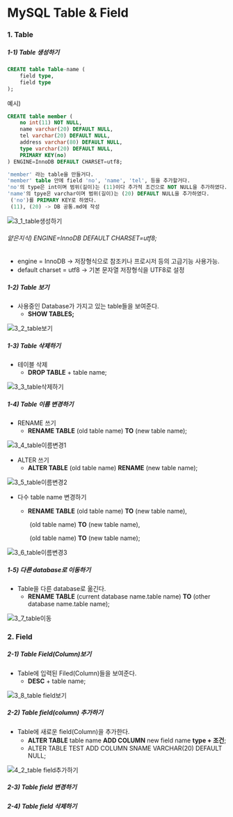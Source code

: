 # MySQL Table & Field

### 1. Table

##### 1-1) Table 생성하기

```sql
CREATE table Table-name (
	field type,
    field type
);
```

예시)

```sql
CREATE table member (
	no int(11) NOT NULL,
    name varchar(20) DEFAULT NULL,
    tel varchar(20) DEFAULT NULL,
    address varchar(80) DEFAULT NULL,
    type varchar(20) DEFAULT NULL,
    PRIMARY KEY(no)
) ENGINE=InnoDB DEFAULT CHARSET=utf8;
```

```sql
'member' 라는 table을 만들거다.
'member' table 안에 field 'no', 'name', 'tel', 등을 추가할거다.
'no'의 type은 int이며 범위(길이)는 (11)이다 추가적 조건으로 NOT NULL을 추가하였다.
'name'의 tpye은 varchar이며 범위(길이)는 (20) DEFAULT NULL을 추가하였다.
 ('no')를 PRIMARY KEY로 하였다. 
 (11), (20) -> DB 공통.md에 작성
```

![3_1_table생성하기](https://user-images.githubusercontent.com/73643473/117533985-7ef48080-b02a-11eb-8b32-8f4e2d09d294.jpg)

###### 얕은지식) ENGINE=InnoDB DEFAULT CHARSET=utf8;

- engine = InnoDB ->  저장형식으로 참조키나 프로시저 등의 고급기능 사용가능.
- default charset = utf8 -> 기본 문자열 저장형식을 UTF8로 설정



##### 1-2) Table 보기

- 사용중인 Database가 가지고 있는 table들을 보여준다.
  - **SHOW TABLES;**  

![3_2_table보기](https://user-images.githubusercontent.com/73643473/117534667-6b96e480-b02d-11eb-86cc-18b7153d971e.jpg)



##### 1-3) Table 삭제하기

- 테이블 삭제
  - **DROP TABLE** + table name;

![3_3_table삭제하기](https://user-images.githubusercontent.com/73643473/117534674-73ef1f80-b02d-11eb-99d8-c97a22b99739.jpg)



##### 1-4) Table 이름 변경하기

- RENAME 쓰기
  - **RENAME TABLE** (old table name) **TO** (new table name);

![3_4_table이름변경1](https://user-images.githubusercontent.com/73643473/117542671-8466c080-b054-11eb-82fa-cd0432b75011.jpg)

- ALTER 쓰기
  - **ALTER TABLE** (old table name) **RENAME** (new table name);

![3_5_table이름변경2](https://user-images.githubusercontent.com/73643473/117542752-cb54b600-b054-11eb-9cc1-4c6fd2a08a6e.jpg)

- 다수 table name 변경하기

  - **RENAME TABLE** (old table name) **TO** (new table name),

    ​							  (old table name) **TO** (new table name),

    ​							  (old table name) **TO** (new table name);

![3_6_table이름변경3](https://user-images.githubusercontent.com/73643473/117542863-65b4f980-b055-11eb-83f2-1c9f7ca3b9d4.jpg)

##### 1-5) 다른 database로 이동하기

- Table을 다른 database로 옮긴다.
  - **RENAME TABLE** (current database name.table name) **TO** (other database name.table name);

![3_7_table이동](https://user-images.githubusercontent.com/73643473/117543035-17ecc100-b056-11eb-920d-59191b38902d.jpg)





### 2. Field

##### 2-1) Table Field(Column)보기

- Table에 입력된 Filed(Column)들을 보여준다.
  - **DESC** + table name;

![3_8_table field보기](https://user-images.githubusercontent.com/73643473/117547403-6015de80-b06a-11eb-8232-0f00b1d06b03.jpg)

##### 2-2) Table field(column) 추가하기

- Table에 새로운 field(Column)을 추가한다.
  - **ALTER TABLE** table name **ADD COLUMN** new field name **type + 조건**;
  - ALTER TABLE TEST ADD COLUMN SNAME VARCHAR(20) DEFAULT NULL;

![4_2_table field추가하기](https://user-images.githubusercontent.com/73643473/117547548-18dc1d80-b06b-11eb-8092-21fad7059d1d.jpg)

##### 2-3) Table field 변경하기



##### 2-4) Table field 삭제하기



